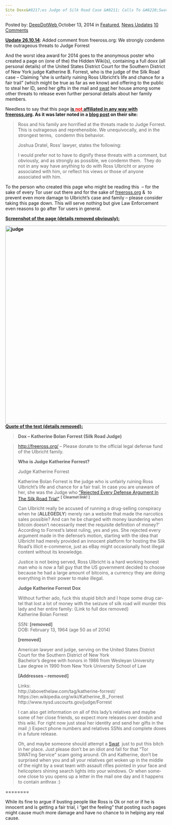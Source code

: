 ```yaml
---
Site Doxx&#8217;es Judge of Silk Road Case &#8211; Calls To &#8220;Swat&#8221; Her
---
```

<article class="post-listing post-7363 post type-post status-publish format-standard has-post-thumbnail hentry  tag-case tag-deepweb tag-details tag-dox tag-judge tag-personal tag-posted tag-road tag-silk">
    <div class="post-inner">
        <span>Posted by: <a href="https://www.deepdotweb.com/author/admin/" title="">DeepDotWeb </a></span>
    <span>October 13, 2014</span>
    <span>in <a href="https://www.deepdotweb.com/category/deepdot-news/" rel="category tag">Featured</a>, <a href="https://www.deepdotweb.com/category/news-updates/" rel="category tag">News Updates</a></span>
    <span><a href="https://www.deepdotweb.com/2014/10/13/site-doxxes-judge-of-silk-road-case-calls-to-swat-her/#comments">10 Comments</a></span>
    </p>
    <div class="clear"></div>
    <div class="entry">
    <p><span style="text-decoration: underline;"><strong>Update 26.10.14</strong></span>: Added comment from freeross.org: We strongly condemn the outrageous threats to Judge Forrest</p>
    <p>And the worst idea award for 2014 goes to the anonymous poster who created a page on (one of the) the Hidden Wiki(s), containing a full doxx (all personal details) of the United States District Court for the Southern District of New York judge Katherine B. Forrest, who is the judge of the Silk Road case &#8211; Claiming &#8220;she is unfairly ruining Ross Ulbricht’s life and chance for a fair trail&#8221; (which might be true as far as we know) and offering to the public to steal her ID, send her gifts in the mail and <a href="http://en.wikipedia.org/wiki/Swatting">swat</a> her house among some other threats to release even further personal details about her family members.</p>
    <p>Needless to say that this page <span style="text-decoration: underline;"><strong>is <span style="color: #ff0000; text-decoration: underline;">not</span> affiliated in any way with <a href="http://freeross.org/" target="_blank">freeross.org</a></strong></span><strong>. </strong><strong>As it was later noted in a <a href="http://freeross.org/we-condemn-the-outrageous-threats-to-judge-forrest/" target="_blank">blog post</a> on their site:</strong></p>
    <blockquote><p>Ross and his family are horrified at the threats made to Judge Forrest. This is outrageous and reprehensible. We unequivocally, and in the strongest terms,  condemn this behavior.</p>
    <p>Joshua Dratel, Ross’ lawyer, states the following:</p>
    <p>I would prefer not to have to dignify these threats with a comment, but obviously, and as strongly as possible, we condemn them.  They do not in any way have anything to do with Ross Ulbricht or anyone associated with him, or reflect his views or those of anyone associated with him.</p></blockquote>
    <p>To the person who created this page who might be reading this  &#8211; for the sake of every Tor user out there and for the sake of <a href="http://freeross.org/" target="_blank">freeross.org</a> &amp;  to prevent even more damage to Ulbricht&#8217;s case and family &#8211; please consider taking this page down. This will serve nothing but give Law Enforcement even reasons to go after Tor users in general.</p>
    <p><span style="text-decoration: underline;"><strong>Screenshot of the page (details removed obviously):</strong></span></p>
    <p><span style="text-decoration: underline;"><strong><a href="/imgs/2014/10/judge1.png"><img class="aligncenter  wp-image-7377" src="https://www.deepdotweb.com/wp-content/uploads/2014/10/judge1.png" alt="judge" width="746" height="618" srcset="https://www.deepdotweb.com/wp-content/uploads/2014/10/judge1.png 1023w, https://www.deepdotweb.com/wp-content/uploads/2014/10/judge1-300x249.png 300w" sizes="(max-width: 746px) 100vw, 746px"/></a>Quote of the text (details removed):</strong></span></p>
    <blockquote>
    <p id="firstHeading" class="firstHeading" lang="en"><strong><span dir="auto">Dox &#8211; Katherine Bolan Forrest (Silk Road Judge)</span></strong></p>
    </blockquote>
    <div id="bodyContent" class="mw-body">
    <div id="mw-content-text" class="mw-content-ltr" dir="ltr" lang="en">
    <blockquote><p><a class="external free" href="http://freeross.org/" rel="nofollow">http://freeross.org/</a> &#8211; Please donate to the official legal defense fund of the Ulbricht family.</p>
    <p><strong><span id="Who_is_Judge_Katherine_Forrest.3F" class="mw-headline">Who is Judge Katherine Forrest?</span></strong></p>
    <div class="thumb tright">
    <div class="thumbinner">
    <div class="thumbcaption">Judge Katherine Forrest</div>
    </div>
    </div>
    <p>Katherine Bolan Forrest is the judge who is unfairly ruining Ross Ulbricht&#8217;s life and chance for a fair trail. In case you are unaware of her, she was the Judge who <a class="external text" href="http://www.deepdotweb.com/2014/07/09/judge-rejects-every-defense-argument-made-in-the-silk-road-trial/" rel="nofollow">&#8220;Rejected Every Defense Argument In The Silk Road Trial&#8221;</a> <sup><b>[</b> <b>Clearnet link!</b> <b>]</b></sup></p>
    <p>Can Ulbricht really be accused of running a drug-selling conspiracy when he (<b>ALLEGEDLY</b>) merely ran a website that made the narcotics sales possible? And can he be charged with money laundering when bitcoin doesn’t necessarily meet the requisite definition of money?’ According to Forrest’s latest ruling, yes and yes. She rejected every argument made in the defense’s motion, starting with the idea that Ulbricht had merely provided an innocent platform for hosting the Silk Road’s illicit e-commerce, just as eBay might occasionally host illegal content without its knowledge.</p>
    <p>Justice is not being served, Ross Ulbricht is a hard working honest man who is now a fall guy that the US government decided to choose because he had a large amount of bitcoins, a currency they are doing everything in their power to make illegal.</p>
    <p><strong><span id="Judge_Katherine_Forrest_Dox" class="mw-headline">Judge Katherine Forrest Dox</span></strong></p>
    <p>Without further ado, fuck this stupid bitch and I hope some drug cartel that lost a lot of money with the seizure of silk road will murder this lady and her entire family: {Link to full dox removed}<br/>
    Katherine Bolan Forrest</p>
    <p>SSN: <strong>[removed]</strong><br/>
    DOB: February 13, 1964 (age 50 as of 2014)</p>
    <p><strong>[removed]</strong></p>
    <p>American lawyer and judge, serving on the United States District Court for the Southern District of New York<br/>
    Bachelor&#8217;s degree with honors in 1986 from Wesleyan University<br/>
    Law degree in 1990 from New York University School of Law</p>
    <p><strong>[Addresses &#8211; removed]</strong></p>
    <p>Links:<br/>
    http://abovethelaw.com/tag/katherine-forrest/<br/>
    https://en.wikipedia.org/wiki/Katherine_B._Forrest<br/>
    http://www.nysd.uscourts.gov/judge/Forrest</p>
    <p>I can also get information on all of this lady&#8217;s relatives and maybe some of her close friends, so expect more releases over doxbin and this wiki. For right now just steal her identity and send her gifts in the mail ;) Expect phone numbers and relatives SSNs and complete doxes in a future release.</p>
    <p>Oh, and maybe someone should attempt a <a class="external text" href="https://en.wikipedia.org/wiki/Swatting" rel="nofollow">Swat</a>  just to put this bitch in her place. Just please don&#8217;t be an idiot and fall for that &#8220;Tor SWATing Service&#8221; scam going around. Oh and Katherine, don&#8217;t be surprised when you and all your relatives get woken up in the middle of the night by a swat team with assault rifles pointed in your face and helicopters shining search lights into your windows. Or when someone close to you opens up a letter in the mail one day and it happens to contain anthrax :)</p></blockquote>
    </div>
    </div>
    <p>========</p>
    <p>While its fine to argue if busting people like Ross is Ok or not or if he is innocent and is getting a fair trial, i &#8220;get the feeling&#8221; that posting such pages might cause much more damage and have no chance to in helping any real cause.</p>
    </div>
    <span style="display:none"><a href="https://www.deepdotweb.com/tag/case/" rel="tag">case</a> <a href="https://www.deepdotweb.com/tag/deepweb/" rel="tag">deepweb</a> <a href="https://www.deepdotweb.com/tag/details/" rel="tag">details</a> <a href="https://www.deepdotweb.com/tag/dox/" rel="tag">dox</a> <a href="https://www.deepdotweb.com/tag/judge/" rel="tag">judge</a> <a href="https://www.deepdotweb.com/tag/personal/" rel="tag">personal</a> <a href="https://www.deepdotweb.com/tag/posted/" rel="tag">posted</a> <a href="https://www.deepdotweb.com/tag/road/" rel="tag">road</a> <a href="https://www.deepdotweb.com/tag/silk/" rel="tag">silk</a></span> <span style="display:none" class="updated">2014-10-13</span>
    <div style="display:none" class="vcard author" itemprop="author" itemscope itemtype="http://schema.org/Person"><strong class="fn" itemprop="name"><a href="https://www.deepdotweb.com/author/admin/" title="Posts by DeepDotWeb" rel="author">DeepDotWeb</a></strong></div>
    </div>
</article>

